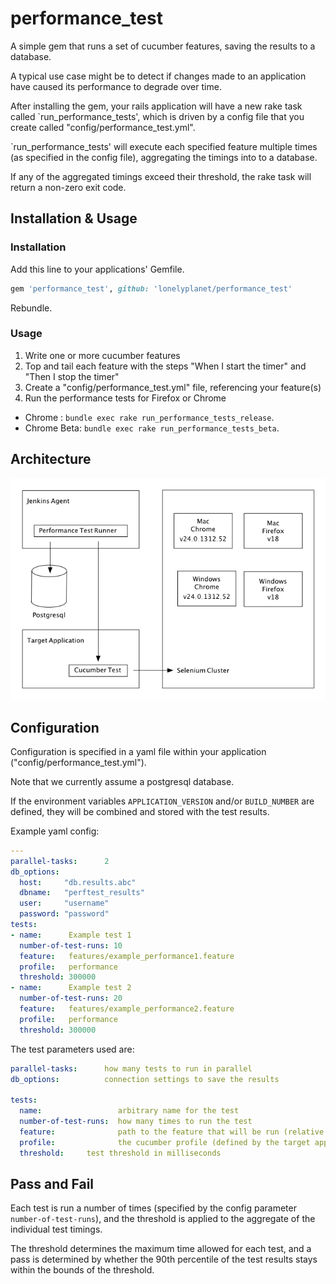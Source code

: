 # performance_test

A simple gem that runs a set of cucumber features, saving the results to a database.

A typical use case might be to detect if changes made to an application have caused its performance to degrade over time.

After installing the gem, your rails application will have a new rake task called `run_performance_tests', which is driven by a config file that you create called "config/performance_test.yml".

`run_performance_tests' will execute each specified feature multiple times (as specified in the config file), aggregating the timings into to a database.

If any of the aggregated timings exceed their threshold, the rake task will return a non-zero exit code.

## Installation & Usage

### Installation

Add this line to your applications' Gemfile.

```ruby
gem 'performance_test', github: 'lonelyplanet/performance_test'
```

Rebundle.

### Usage

1. Write one or more cucumber features
2. Top and tail each feature with the steps "When I start the timer" and "Then I stop the timer"
3. Create a "config/performance_test.yml" file, referencing your feature(s)
4. Run the performance tests for Firefox or Chrome

* Chrome : `bundle exec rake run_performance_tests_release`.
* Chrome Beta: `bundle exec rake run_performance_tests_beta`.

## Architecture

![all architects are frustrated artists](https://raw.githubusercontent.com/lonelyplanet/performance_test/master/PerformanceTestGem.png)

## Configuration

Configuration is specified in a yaml file within your application ("config/performance_test.yml").

Note that we currently assume a postgresql database.

If the environment variables `APPLICATION_VERSION` and/or `BUILD_NUMBER` are defined, they will be combined and stored with the test results.

Example yaml config:

```yaml
---
parallel-tasks:      2
db_options:
  host:     "db.results.abc"
  dbname:   "perftest_results"
  user:     "username"
  password: "password"
tests:
- name:      Example test 1
  number-of-test-runs: 10
  feature:   features/example_performance1.feature
  profile:   performance
  threshold: 300000
- name:      Example test 2
  number-of-test-runs: 20
  feature:   features/example_performance2.feature
  profile:   performance
  threshold: 300000
```

The test parameters used are:

```yaml
parallel-tasks:      how many tests to run in parallel
db_options:          connection settings to save the results

tests:
  name:                 arbitrary name for the test
  number-of-test-runs:  how many times to run the test
  feature:              path to the feature that will be run (relative to the app root)
  profile:              the cucumber profile (defined by the target app, within cucumber.yml)
  threshold:     test threshold in milliseconds
```

## Pass and Fail

Each test is run a number of times (specified by the config parameter `number-of-test-runs`), and the threshold is applied to the aggregate of the individual test timings.

The threshold determines the maximum time allowed for each test, and a pass is determined by whether the 90th percentile of the test results stays within the bounds of the threshold.
